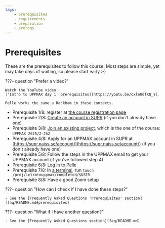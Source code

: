 ```yaml
---
tags:
    - prerequisites
    - requirements
    - preparation
    - prereqs
---
```


# Prerequisites

These are the prerequisites to follow this course.
Most steps are simple, yet may take days of waiting,
so please start early :-)

???- question "Prefer a video?"

    Watch the YouTube video
    ['Intro to UPPMAX day 1' prerequisites](https://youtu.be/cxle06fKQ_Y).

    Pelle works the same a Rackham in these contexts.

- Prerequisite 1/8: register at
  [the course registration page](https://docs.uppmax.uu.se/courses_workshops/uppmax_intro_course/)
- Prerequisite 2/8: [Create an account in SUPR](https://docs.uppmax.uu.se/getting_started/supr_register/)
  (if you don't already have one)
- Prerequisite 3/8: [Join an existing project](https://docs.uppmax.uu.se/getting_started/join_existing_project/),
  which is the one of the course: `UPPMAX 2025/2-262`
- Prerequisite 4/8: Apply for an UPPMAX account in SUPR at
  [https://supr.naiss.se/account/](https://supr.naiss.se/account/)
  (if you don't already have one)
- Prerequisite 5/8: Follow the steps in the UPPMAX email to get your UPPMAX account
  (if you've followed step 4)
- Prerequisite 6/8: [Log in to Pelle](https://docs.uppmax.uu.se/getting_started/login_pelle/)
- Prerequisite 7/8: In [a terminal](https://docs.uppmax.uu.se/software/terminal/),
  run `touch /proj/introtouppmax/completed/$USER`
- Prerequisite 8/8: Have a good Zoom setup

???- question "How can I check if I have done these steps?"

    - See the [Frequently Asked Questions 'Prerequisites' section](faq/README.md#prerequisites)

???- question "What if I have another question?"

    - See the [Frequently Asked Questions section](faq/README.md)
